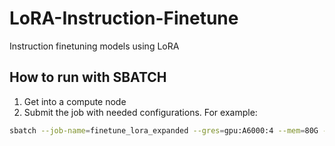 # LoRA-Instruction-Finetune
Instruction finetuning models using LoRA

## How to run with SBATCH
1. Get into a compute node
2. Submit the job with needed configurations. For example: 
```bash
sbatch --job-name=finetune_lora_expanded --gres=gpu:A6000:4 --mem=80G -t 2-00:00:00 --output=.slurm_logs/finetune_lora_expanded.out --mail-type=ALL --mail-user=xinyuel4@andrew.cmu.edu run_finetune_expanded.sh
```